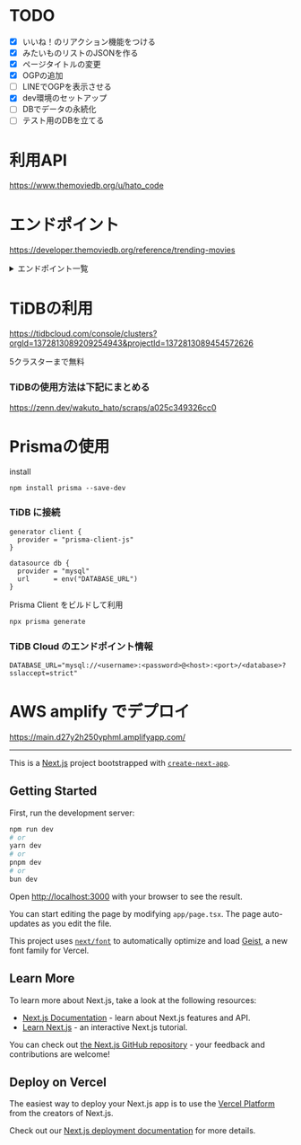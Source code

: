 # TODO
- [x] いいね！のリアクション機能をつける
- [x] みたいものリストのJSONを作る 
- [x] ページタイトルの変更
- [x] OGPの追加
- [ ] LINEでOGPを表示させる
- [x] dev環境のセットアップ
- [ ] DBでデータの永続化
- [ ] テスト用のDBを立てる

# 利用API
https://www.themoviedb.org/u/hato_code

# エンドポイント
https://developer.themoviedb.org/reference/trending-movies


<details>

<summary>エンドポイント一覧</summary>

## 映画関連

- `/movie/{movie_id}`: 特定の映画の詳細情報を取得[9]
- `/movie/{movie_id}/alternative_titles`: 映画の代替タイトルを取得
- `/movie/{movie_id}/credits`: 映画のキャストとクルー情報を取得
- `/movie/{movie_id}/images`: 映画の画像（ポスター、背景など）を取得
- `/movie/{movie_id}/keywords`: 映画のキーワードを取得
- `/movie/{movie_id}/videos`: 映画の関連動画を取得
- `/movie/popular`: 人気映画のリストを取得
- `/movie/top_rated`: 高評価の映画リストを取得
- `/movie/upcoming`: 公開予定の映画リストを取得

## 検索

- `/search/movie`: 映画を検索[10]
- `/search/tv`: テレビ番組を検索
- `/search/person`: 人物を検索
- `/search/multi`: 映画、テレビ番組、人物を一括検索

## テレビ番組関連

- `/tv/{tv_id}`: 特定のテレビ番組の詳細情報を取得
- `/tv/{tv_id}/season/{season_number}`: 特定のシーズンの情報を取得
- `/tv/{tv_id}/season/{season_number}/episode/{episode_number}`: 特定のエピソードの情報を取得

## 人物関連

- `/person/{person_id}`: 特定の人物の詳細情報を取得
- `/person/{person_id}/movie_credits`: 人物の映画出演作品を取得
- `/person/{person_id}/tv_credits`: 人物のテレビ出演作品を取得

## その他

- `/configuration`: API設定情報を取得[15]
- `/genre/movie/list`: 映画ジャンルのリストを取得
- `/genre/tv/list`: テレビ番組ジャンルのリストを取得
- `/trending/{media_type}/{time_window}`: トレンド情報を取得

</details>

# TiDBの利用
https://tidbcloud.com/console/clusters?orgId=1372813089209254943&projectId=1372813089454572626

5クラスターまで無料

### TiDBの使用方法は下記にまとめる
https://zenn.dev/wakuto_hato/scraps/a025c349326cc0

# Prismaの使用
install
```
npm install prisma --save-dev
```

### TiDB に接続

```prisma/schema.prisma
generator client {
  provider = "prisma-client-js"
}

datasource db {
  provider = "mysql"
  url      = env("DATABASE_URL")
}
```

Prisma Client をビルドして利用
```bash
npx prisma generate
```

### TiDB Cloud のエンドポイント情報
```.env
DATABASE_URL="mysql://<username>:<password>@<host>:<port>/<database>?sslaccept=strict"
```


# AWS amplify でデプロイ
https://main.d27y2h250yphml.amplifyapp.com/

---

This is a [Next.js](https://nextjs.org) project bootstrapped with [`create-next-app`](https://nextjs.org/docs/app/api-reference/cli/create-next-app).

## Getting Started

First, run the development server:

```bash
npm run dev
# or
yarn dev
# or
pnpm dev
# or
bun dev
```

Open [http://localhost:3000](http://localhost:3000) with your browser to see the result.

You can start editing the page by modifying `app/page.tsx`. The page auto-updates as you edit the file.

This project uses [`next/font`](https://nextjs.org/docs/app/building-your-application/optimizing/fonts) to automatically optimize and load [Geist](https://vercel.com/font), a new font family for Vercel.

## Learn More

To learn more about Next.js, take a look at the following resources:

- [Next.js Documentation](https://nextjs.org/docs) - learn about Next.js features and API.
- [Learn Next.js](https://nextjs.org/learn) - an interactive Next.js tutorial.

You can check out [the Next.js GitHub repository](https://github.com/vercel/next.js) - your feedback and contributions are welcome!

## Deploy on Vercel

The easiest way to deploy your Next.js app is to use the [Vercel Platform](https://vercel.com/new?utm_medium=default-template&filter=next.js&utm_source=create-next-app&utm_campaign=create-next-app-readme) from the creators of Next.js.

Check out our [Next.js deployment documentation](https://nextjs.org/docs/app/building-your-application/deploying) for more details.
